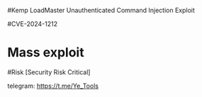 #Kemp LoadMaster Unauthenticated Command Injection Exploit

#CVE-2024-1212
# Mass exploit

#Risk [Security Risk Critical]

telegram: https://t.me/Ye_Tools
